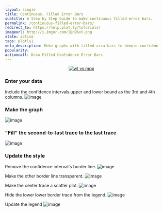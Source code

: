 ```yaml
---
layout: single
title: Continuous, Filled Error Bars
subtitle: A Step by Step Guide to make continuous filled error bars.
permalink: /continuous-filled-error-bars/
redirect_to: https://help.plot.ly/tutorials/
imageurl: http://i.imgur.com/IQd9Sv5.png
state: active
tags: plotly1
meta_description: Make graphs with filled area bars to denote confidence intervals. Chart Studio is the easiest way to graph your data online.
popularity:
actioncall: Draw Filled Confidence Error Bars
---
```


<div>
    <a href="https://plot.ly/~TestBot/20387/" target="_blank" title="wt vs mpg" style="display: block; text-align: center;"><img src="https://plot.ly/~TestBot/20387.png" alt="wt vs mpg" style="max-width: 100%;"  onerror="this.onerror=null;this.src='https://plot.ly/404.png';"></a>
    <script data-plotly="TestBot:20387" src="https://plot.ly/embed.js" async></script>
</div>

### Enter your data
Include the confidence intervals upper and lower bound as the 3rd and 4th columns.
![image](https://cloud.githubusercontent.com/assets/1280389/7815735/3be3d9fc-0398-11e5-9fff-01ce6c16f2fd.png)

### Make the graph
![image](https://cloud.githubusercontent.com/assets/1280389/7815746/4ee7b1b8-0398-11e5-83fc-5856e6f6f76b.png)

### "Fill" the second-to-last trace to the last trace
![image](https://cloud.githubusercontent.com/assets/1280389/7815806/a143dc02-0398-11e5-938b-a774c2be0fc1.png)

### Update the style
Remove the confidence interval's border line.
![image](https://cloud.githubusercontent.com/assets/1280389/7815849/eb370654-0398-11e5-9d0e-863c0e6be5b4.png)

Make the other border line transparent.
![image](https://cloud.githubusercontent.com/assets/1280389/7815886/1fa1a458-0399-11e5-8883-a749e36b722a.png)

Make the center trace a scatter plot.
![image](https://cloud.githubusercontent.com/assets/1280389/7815922/5aa089fc-0399-11e5-8928-e15bcf2a4797.png)

Hide the lower lower border trace from the legend.
![image](https://cloud.githubusercontent.com/assets/1280389/7816051/10c9579a-039a-11e5-9bdd-6d97b699ceeb.png)

Update the legend
![image](https://cloud.githubusercontent.com/assets/1280389/7816069/2747f4d6-039a-11e5-9959-03b7cc012de7.png)
